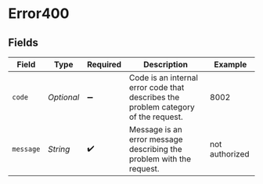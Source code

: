 # Error400


## Fields

| Field                                                                              | Type                                                                               | Required                                                                           | Description                                                                        | Example                                                                            |
| ---------------------------------------------------------------------------------- | ---------------------------------------------------------------------------------- | ---------------------------------------------------------------------------------- | ---------------------------------------------------------------------------------- | ---------------------------------------------------------------------------------- |
| `code`                                                                             | *Optional<Long>*                                                                   | :heavy_minus_sign:                                                                 | Code is an internal error code that describes the problem category of the request. | 8002                                                                               |
| `message`                                                                          | *String*                                                                           | :heavy_check_mark:                                                                 | Message is an error message describing the problem with the request.               | not authorized                                                                     |